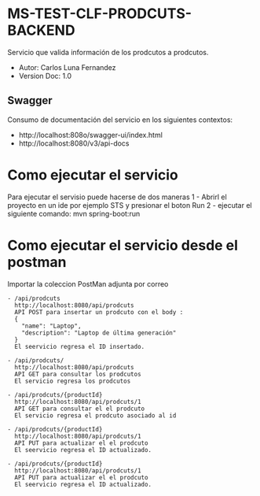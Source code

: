 # MS-TEST-CLF-PRODCUTS-BACKEND

Servicio que valida informaci&oacute;n de los prodcutos a prodcutos.
* Autor: Carlos Luna Fernandez
* Version Doc: 1.0

## Swagger
Consumo de documentaci&oacute;n del servicio en los siguientes contextos:
* http://localhost:808o/swagger-ui/index.html
* http://localhost:8080/v3/api-docs

# Como ejecutar el servicio
Para ejecutar el servisio puede hacerse de dos maneras
1 - Abrirl el proyecto en un ide por ejemplo STS y presionar el boton Run
2 - ejecutar el siguiente comando: mvn spring-boot:run

# Como ejecutar el servicio desde el postman
Importar la coleccion PostMan adjunta por correo

    - /api/prodcuts 
      http://localhost:8080/api/prodcuts
      API POST para insertar un prodcuto con el body :
      {
        "name": "Laptop",
        "description": "Laptop de última generación"
      }
      El seervicio regresa el ID insertado.

    - /api/prodcuts/
      http://localhost:8080/api/prodcuts
      API GET para consultar los prodcutos
      El servicio regresa los prodcutos

    - /api/prodcuts/{productId}
      http://localhost:8080/api/prodcuts/1
      API GET para consultar el el prodcuto
      El servicio regresa el prodcuto asociado al id

    - /api/prodcuts/{productId}
      http://localhost:8080/api/prodcuts/1
      API PUT para actualizar el el prodcuto
      El seervicio regresa el ID actualizado.

    - /api/prodcuts/{productId}
      http://localhost:8080/api/prodcuts/1
      API PUT para actualizar el el prodcuto
      El seervicio regresa el ID actualizado.

